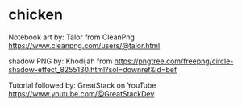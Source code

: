 # chicken
Notebook art by: Talor from CleanPng https://www.cleanpng.com/users/@talor.html

shadow PNG by: Khodijah from https://pngtree.com/freepng/circle-shadow-effect_8255130.html?sol=downref&id=bef

Tutorial followed by: GreatStack on YouTube https://www.youtube.com/@GreatStackDev

